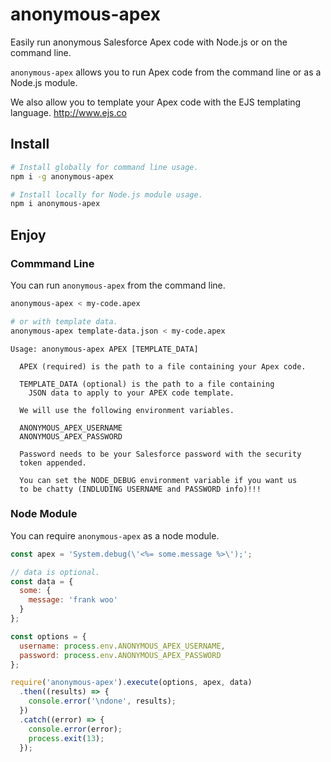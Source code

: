 # anonymous-apex

Easily run anonymous Salesforce Apex code with Node.js or on the command line.

`anonymous-apex` allows you to run Apex code from the command line or as a
Node.js module.

We also allow you to template your Apex code with the EJS templating language.
http://www.ejs.co

## Install

```bash
# Install globally for command line usage.
npm i -g anonymous-apex

# Install locally for Node.js module usage.
npm i anonymous-apex
```

## Enjoy

### Commmand Line

You can run `anonymous-apex` from the command line.

```bash
anonymous-apex < my-code.apex

# or with template data.
anonymous-apex template-data.json < my-code.apex
```

```
Usage: anonymous-apex APEX [TEMPLATE_DATA]

  APEX (required) is the path to a file containing your Apex code.

  TEMPLATE_DATA (optional) is the path to a file containing
    JSON data to apply to your APEX code template.

  We will use the following environment variables.

  ANONYMOUS_APEX_USERNAME
  ANONYMOUS_APEX_PASSWORD

  Password needs to be your Salesforce password with the security
  token appended.

  You can set the NODE_DEBUG environment variable if you want us
  to be chatty (INDLUDING USERNAME and PASSWORD info)!!!
```

### Node Module

You can require `anonymous-apex` as a node module.

```js
const apex = 'System.debug(\'<%= some.message %>\');';

// data is optional.
const data = {
  some: {
    message: 'frank woo'
  }
};

const options = {
  username: process.env.ANONYMOUS_APEX_USERNAME,
  password: process.env.ANONYMOUS_APEX_PASSWORD
};

require('anonymous-apex').execute(options, apex, data)
  .then((results) => {
    console.error('\ndone', results);
  })
  .catch((error) => {
    console.error(error);
    process.exit(13);
  });
```

